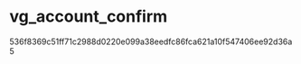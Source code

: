 vg_account_confirm
==================

536f8369c51ff71c2988d0220e099a38eedfc86fca621a10f547406ee92d36a5

